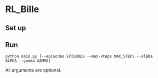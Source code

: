# RL_Bille

## Set up

## Run
```
python main.py [--episodes EPISODES --max-steps MAX_STEPS --alpha ALPHA --gamma GAMMA]
```
All arguments are optional.